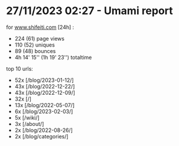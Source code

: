 # 27/11/2023 02:27 - Umami report
for www.shifeiti.com [24h] :

 - 224 (61) page views
 - 110 (52) uniques
 - 89 (48) bounces
 - 4h 14' 15'' (1h 19' 23'') totaltime


top 10 urls:
 - 52x [/blog/2023-01-12/]
 - 43x [/blog/2022-12-22/]
 - 43x [/blog/2022-12-09/]
 - 32x [/]
 - 13x [/blog/2022-05-07/]
 - 6x [/blog/2023-02-03/]
 - 5x [/wiki/]
 - 3x [/about/]
 - 2x [/blog/2022-08-26/]
 - 2x [/blog/categories/]


